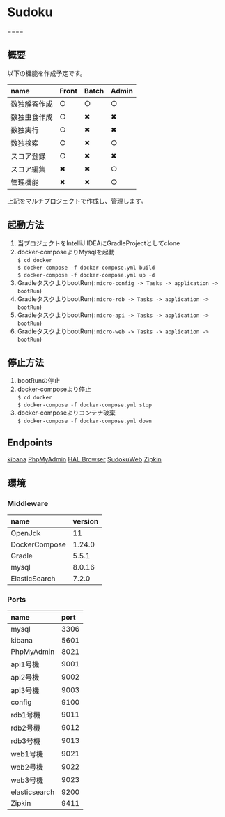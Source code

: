 # Sudoku
====

## 概要

以下の機能を作成予定です。

name   | Front | Batch | Admin
:----- | :---- | :---- | :----
数独解答作成 | ○     | ○     | ○
数独虫食作成 | ○     | ✖︎    | ✖︎
数独実行   | ○     | ✖︎    | ✖︎
数独検索   | ○     | ✖︎    | ○
スコア登録  | ○     | ✖︎    | ✖︎
スコア編集  | ✖︎    | ✖︎    | ○
管理機能   | ✖︎    | ✖︎    | ○

上記をマルチプロジェクトで作成し、管理します。

## 起動方法

1. 当プロジェクトをIntelliJ IDEAにGradleProjectとしてclone  
2. docker-composeよりMysqlを起動  
    `$ cd docker`  
    `$ docker-compose -f docker-compose.yml build`  
    `$ docker-compose -f docker-compose.yml up -d`  
3. GradleタスクよりbootRun(`:micro-config -> Tasks -> application -> bootRun`)
4. GradleタスクよりbootRun(`:micro-rdb -> Tasks -> application -> bootRun`)
5. GradleタスクよりbootRun(`:micro-api -> Tasks -> application -> bootRun`)
6. GradleタスクよりbootRun(`:micro-web -> Tasks -> application -> bootRun`)

## 停止方法

1. bootRunの停止  
2. docker-composeより停止  
    `$ cd docker`  
    `$ docker-compose -f docker-compose.yml stop`
3. docker-composeよりコンテナ破棄  
    `$ docker-compose -f docker-compose.yml down`
    
## Endpoints

[kibana][]
[PhpMyAdmin][]
[HAL Browser][] 
[SudokuWeb][] 
[Zipkin][]
    
## 環境

### Middleware

| name              | version
| :---------------- | :-------
| OpenJdk           | 11
| DockerCompose     | 1.24.0
| Gradle            | 5.5.1 
| mysql             | 8.0.16 
| ElasticSearch     | 7.2.0 

### Ports

| name              | port
| :---------------- | :-------
| mysql             | 3306
| kibana            | 5601
| PhpMyAdmin        | 8021
| api1号機           | 9001
| api2号機           | 9002
| api3号機           | 9003
| config            | 9100
| rdb1号機           | 9011
| rdb2号機           | 9012
| rdb3号機           | 9013
| web1号機           | 9021
| web2号機           | 9022
| web3号機           | 9023
| elasticsearch     | 9200
| Zipkin            | 9411

[kibana]: http://localhost:5601     "kibana"
[PhpMyAdmin]: http://localhost:8021/     "PhpMyAdmin"
[HAL Browser]: http://localhost:9011/SudokuRdb/browser/index.html#/     "HAL Browser"
[SudokuWeb]: http://localhost:9021/SudokuWeb/linkList     "SudokuWeb"
[Zipkin]: http://localhost:9411/zipkin     "Zipkin"
